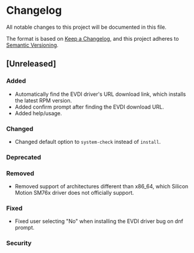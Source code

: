 # Changelog

All notable changes to this project will be documented in this file.

The format is based on [Keep a Changelog](https://keepachangelog.com/en/1.1.0/),
and this project adheres to [Semantic Versioning](https://semver.org/spec/v2.0.0.html).

## [Unreleased]

### Added

- Automatically find the EVDI driver's URL download link, which installs the latest RPM version.
- Added confirm prompt after finding the EVDI download URL.
- Added help/usage.

### Changed

- Changed default option to `system-check` instead of `install`.

### Deprecated

### Removed

- Removed support of architectures different than x86_64, which Silicon Motion SM76x driver does not officially support.

### Fixed

- Fixed user selecting "No" when installing the EVDI driver bug on dnf prompt.

### Security
